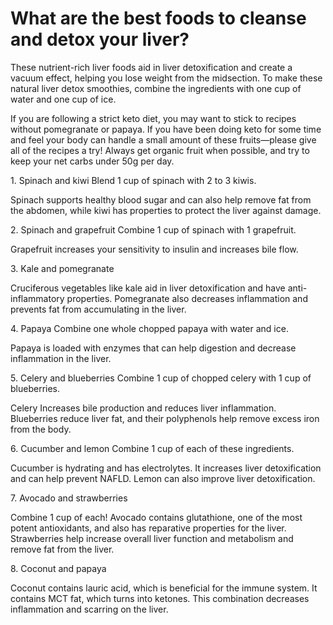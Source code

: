 # What are the best foods to cleanse and detox your liver?

These nutrient-rich liver foods aid in liver detoxification and create a vacuum effect, helping you lose weight from the midsection. To make these natural liver detox smoothies, combine the ingredients with one cup of water and one cup of ice.

If you are following a strict keto diet, you may want to stick to recipes without pomegranate or papaya. If you have been doing keto for some time and feel your body can handle a small amount of these fruits—please give all of the recipes a try! Always get organic fruit when possible, and try to keep your net carbs under 50g per day.

1\. Spinach and kiwi Blend 1 cup of spinach with 2 to 3 kiwis.

Spinach supports healthy blood sugar and can also help remove fat from the abdomen, while kiwi has properties to protect the liver against damage.

2\. Spinach and grapefruit Combine 1 cup of spinach with 1 grapefruit.

Grapefruit increases your sensitivity to insulin and increases bile flow.

3\. Kale and pomegranate

Cruciferous vegetables like kale aid in liver detoxification and have anti-inflammatory properties. Pomegranate also decreases inflammation and prevents fat from accumulating in the liver.

4\. Papaya Combine one whole chopped papaya with water and ice.

Papaya is loaded with enzymes that can help digestion and decrease inflammation in the liver.

5\. Celery and blueberries Combine 1 cup of chopped celery with 1 cup of blueberries.

Celery Increases bile production and reduces liver inflammation. Blueberries reduce liver fat, and their polyphenols help remove excess iron from the body.

6\. Cucumber and lemon Combine 1 cup of each of these ingredients.

Cucumber is hydrating and has electrolytes. It increases liver detoxification and can help prevent NAFLD. Lemon can also improve liver detoxification.

7\. Avocado and strawberries

Combine 1 cup of each! Avocado contains glutathione, one of the most potent antioxidants, and also has reparative properties for the liver. Strawberries help increase overall liver function and metabolism and remove fat from the liver.

8\. Coconut and papaya

Coconut contains lauric acid, which is beneficial for the immune system. It contains MCT fat, which turns into ketones. This combination decreases inflammation and scarring on the liver.